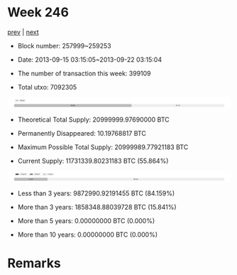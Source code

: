 # Week 246

[prev](week0245.md) | [next](week0247.md)

- Block number: 257999~259253

- Date: 2013-09-15 03:15:05~2013-09-22 03:15:04

- The number of transaction this week: 399109

- Total utxo: 7092305

![](../images/mined_week0246.png)

- Theoretical Total Supply: 20999999.97690000 BTC

- Permanently Disappeared: 10.19768817 BTC

- Maximum Possible Total Supply: 20999989.77921183 BTC

- Current Supply: 11731339.80231183 BTC (55.864%)

![](../images/year_week0246.png)


- Less than 3 years: 9872990.92191455 BTC (84.159%)

- More than 3 years: 1858348.88039728 BTC (15.841%)

- More than 5 years: 0.00000000 BTC (0.000%)

- More than 10 years: 0.00000000 BTC (0.000%)

# Remarks

